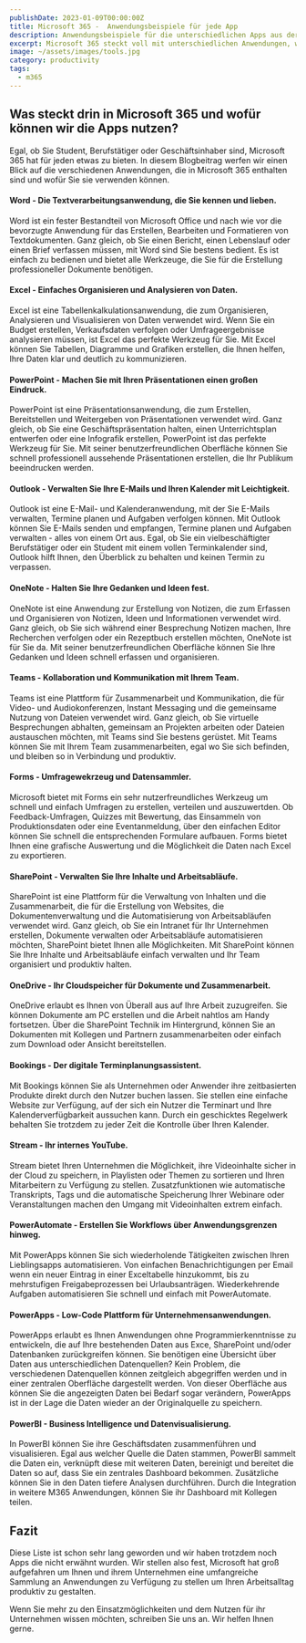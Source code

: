 ```yaml
---
publishDate: 2023-01-09T00:00:00Z
title: Microsoft 365 -  Anwendungsbeispiele für jede App
description: Anwendungsbeispiele für die unterschiedlichen Apps aus der Microsoft 365 Familie.
excerpt: Microsoft 365 steckt voll mit unterschiedlichen Anwendungen, wofür diese sich einsetzen lassen, erfahren Sie hier.
image: ~/assets/images/tools.jpg
category: productivity
tags:
  - m365
---
```


## Was steckt drin in Microsoft 365 und wofür können wir die Apps nutzen?

Egal, ob Sie Student, Berufstätiger oder Geschäftsinhaber sind, Microsoft 365 hat für jeden etwas zu bieten. In diesem Blogbeitrag werfen wir einen Blick auf die verschiedenen Anwendungen, die in Microsoft 365 enthalten sind und wofür Sie sie verwenden können.

#### Word - Die Textverarbeitungsanwendung, die Sie kennen und lieben.

Word ist ein fester Bestandteil von Microsoft Office und nach wie vor die bevorzugte Anwendung für das Erstellen, Bearbeiten und Formatieren von Textdokumenten. Ganz gleich, ob Sie einen Bericht, einen Lebenslauf oder einen Brief verfassen müssen, mit Word sind Sie bestens bedient. Es ist einfach zu bedienen und bietet alle Werkzeuge, die Sie für die Erstellung professioneller Dokumente benötigen.

#### Excel - Einfaches Organisieren und Analysieren von Daten.

Excel ist eine Tabellenkalkulationsanwendung, die zum Organisieren, Analysieren und Visualisieren von Daten verwendet wird. Wenn Sie ein Budget erstellen, Verkaufsdaten verfolgen oder Umfrageergebnisse analysieren müssen, ist Excel das perfekte Werkzeug für Sie. Mit Excel können Sie Tabellen, Diagramme und Grafiken erstellen, die Ihnen helfen, Ihre Daten klar und deutlich zu kommunizieren.

#### PowerPoint - Machen Sie mit Ihren Präsentationen einen großen Eindruck.

PowerPoint ist eine Präsentationsanwendung, die zum Erstellen, Bereitstellen und Weitergeben von Präsentationen verwendet wird. Ganz gleich, ob Sie eine Geschäftspräsentation halten, einen Unterrichtsplan entwerfen oder eine Infografik erstellen, PowerPoint ist das perfekte Werkzeug für Sie. Mit seiner benutzerfreundlichen Oberfläche können Sie schnell professionell aussehende Präsentationen erstellen, die Ihr Publikum beeindrucken werden.

#### Outlook - Verwalten Sie Ihre E-Mails und Ihren Kalender mit Leichtigkeit.

Outlook ist eine E-Mail- und Kalenderanwendung, mit der Sie E-Mails verwalten, Termine planen und Aufgaben verfolgen können. Mit Outlook können Sie E-Mails senden und empfangen, Termine planen und Aufgaben verwalten - alles von einem Ort aus. Egal, ob Sie ein vielbeschäftigter Berufstätiger oder ein Student mit einem vollen Terminkalender sind, Outlook hilft Ihnen, den Überblick zu behalten und keinen Termin zu verpassen.

#### OneNote - Halten Sie Ihre Gedanken und Ideen fest.

OneNote ist eine Anwendung zur Erstellung von Notizen, die zum Erfassen und Organisieren von Notizen, Ideen und Informationen verwendet wird. Ganz gleich, ob Sie sich während einer Besprechung Notizen machen, Ihre Recherchen verfolgen oder ein Rezeptbuch erstellen möchten, OneNote ist für Sie da. Mit seiner benutzerfreundlichen Oberfläche können Sie Ihre Gedanken und Ideen schnell erfassen und organisieren.

#### Teams - Kollaboration und Kommunikation mit Ihrem Team.

Teams ist eine Plattform für Zusammenarbeit und Kommunikation, die für Video- und Audiokonferenzen, Instant Messaging und die gemeinsame Nutzung von Dateien verwendet wird. Ganz gleich, ob Sie virtuelle Besprechungen abhalten, gemeinsam an Projekten arbeiten oder Dateien austauschen möchten, mit Teams sind Sie bestens gerüstet. Mit Teams können Sie mit Ihrem Team zusammenarbeiten, egal wo Sie sich befinden, und bleiben so in Verbindung und produktiv.

#### Forms - Umfragewekrzeug und Datensammler.

Microsoft bietet mit Forms ein sehr nutzerfreundliches Werkzeug um schnell und einfach Umfragen zu erstellen, verteilen und auszuwertden. Ob Feedback-Umfragen, Quizzes mit Bewertung, das Einsammeln von Produktionsdaten oder eine Eventanmeldung, über den einfachen Editor können Sie schnell die entsprechenden Formulare aufbauen. Forms bietet Ihnen eine grafische Auswertung und die Möglichkeit die Daten nach Excel zu exportieren.

#### SharePoint - Verwalten Sie Ihre Inhalte und Arbeitsabläufe.

SharePoint ist eine Plattform für die Verwaltung von Inhalten und die Zusammenarbeit, die für die Erstellung von Websites, die Dokumentenverwaltung und die Automatisierung von Arbeitsabläufen verwendet wird. Ganz gleich, ob Sie ein Intranet für Ihr Unternehmen erstellen, Dokumente verwalten oder Arbeitsabläufe automatisieren möchten, SharePoint bietet Ihnen alle Möglichkeiten. Mit SharePoint können Sie Ihre Inhalte und Arbeitsabläufe einfach verwalten und Ihr Team organisiert und produktiv halten.

#### OneDrive - Ihr Cloudspeicher für Dokumente und Zusammenarbeit.

OneDrive erlaubt es Ihnen von Überall aus auf Ihre Arbeit zuzugreifen. Sie können Dokumente am PC erstellen und die Arbeit nahtlos am Handy fortsetzen. Über die SharePoint Technik im Hintergrund, können Sie an Dokumenten mit Kollegen und Partnern zusammenarbeiten oder einfach zum Download oder Ansicht bereitstellen.

#### Bookings - Der digitale Terminplanungsassistent.

Mit Bookings können Sie als Unternehmen oder Anwender ihre zeitbasierten Produkte direkt durch den Nutzer buchen lassen. Sie stellen eine einfache Website zur Verfügung, auf der sich ein Nutzer die Terminart und Ihre Kalenderverfügbarkeit aussuchen kann. Durch ein geschicktes Regelwerk behalten Sie trotzdem zu jeder Zeit die Kontrolle über Ihren Kalender.

#### Stream - Ihr internes YouTube.

Stream bietet Ihren Unternehmen die Möglichkeit, ihre Videoinhalte sicher in der Cloud zu speichern, in Playlisten oder Themen zu sortieren und Ihren Mitarbeitern zu Verfügung zu stellen. Zusatzfunktionen wie automatische Transkripts, Tags und die automatische Speicherung Ihrer Webinare oder Veranstaltungen machen den Umgang mit Videoinhalten extrem einfach.

#### PowerAutomate - Erstellen Sie Workflows über Anwendungsgrenzen hinweg.

Mit PowerApps können Sie sich wiederholende Tätigkeiten zwischen Ihren Lieblingsapps automatisieren. Von einfachen Benachrichtigungen per Email wenn ein neuer Eintrag in einer Exceltabelle hinzukommt, bis zu mehrstufigen Freigabeprozessen bei Urlaubsanträgen. Wiederkehrende Aufgaben automatisieren Sie schnell und einfach mit PowerAutomate.

#### PowerApps - Low-Code Plattform für Unternehmensanwendungen.

PowerApps erlaubt es Ihnen Anwendungen ohne Programmierkenntnisse zu entwickeln, die auf Ihre bestehenden Daten aus Exce, SharePoint und/oder Datenbanken zurückgreifen können. Sie benötigen eine Übersicht über Daten aus unterschiedlichen Datenquellen? Kein Problem, die verschiedenen Datenquellen können zeitgleich abgegriffen werden und in einer zentralen Oberfläche dargestellt werden. Von dieser Oberfläche aus können Sie die angezeigten Daten bei Bedarf sogar verändern, PowerApps ist in der Lage die Daten wieder an der Originalquelle zu speichern.

#### PowerBI - Business Intelligence und Datenvisualisierung.

In PowerBI können Sie ihre Geschäftsdaten zusammenführen und visualisieren. Egal aus welcher Quelle die Daten stammen, PowerBI sammelt die Daten ein, verknüpft diese mit weiteren Daten, bereinigt und bereitet die Daten so auf, dass Sie ein zentrales Dashboard bekommen. Zusätzliche können Sie in den Daten tiefere Analysen durchführen. Durch die Integration in weitere M365 Anwendungen, können Sie ihr Dashboard mit Kollegen teilen.

## Fazit

Diese Liste ist schon sehr lang geworden und wir haben trotzdem noch Apps die nicht erwähnt wurden. Wir stellen also fest, Microsoft hat groß aufgefahren um Ihnen und ihrem Unternehmen eine umfangreiche Sammlung an Anwendungen zu Verfügung zu stellen um Ihren Arbeitsalltag produktiv zu gestalten.

Wenn Sie mehr zu den Einsatzmöglichkeiten und dem Nutzen für ihr Unternehmen wissen möchten, schreiben Sie uns an. Wir helfen Ihnen gerne.
